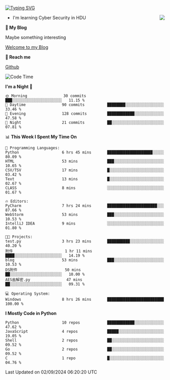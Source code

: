 [![Typing SVG](https://readme-typing-svg.herokuapp.com?font=Fira+Code&pause=1000&random=false&width=450&height=60&lines=Hello+%F0%9F%91%8B%F0%9F%8F%BB;I'm+JBNRZ)](https://git.io/typing-svg)

<a href="#">
  <img align="right" src="https://github-readme-stats.vercel.app/api?username=JBNRZ&show_icons=true&bg_color=15,f2f7fd,E0EAFC" />
</a>

- I'm learning Cyber Security in HDU

 **🌱 My Blog**

Maybe something interesting

[Welcome to my Blog](https://jbnrz.com.cn/)

 **💬 Reach me** 

[Github](https://github.com/JBNRZ)


<!--START_SECTION:waka-->
![Code Time](http://img.shields.io/badge/Code%20Time-653%20hrs%2048%20mins-blue)

**I'm a Night 🦉** 

```text
🌞 Morning                30 commits          ███░░░░░░░░░░░░░░░░░░░░░░   11.15 % 
🌆 Daytime                90 commits          ████████░░░░░░░░░░░░░░░░░   33.46 % 
🌃 Evening                128 commits         ████████████░░░░░░░░░░░░░   47.58 % 
🌙 Night                  21 commits          ██░░░░░░░░░░░░░░░░░░░░░░░   07.81 % 
```


📊 **This Week I Spent My Time On** 

```text
💬 Programming Languages: 
Python                   6 hrs 45 mins       ████████████████████░░░░░   80.09 % 
HTML                     53 mins             ███░░░░░░░░░░░░░░░░░░░░░░   10.65 % 
CSV/TSV                  17 mins             █░░░░░░░░░░░░░░░░░░░░░░░░   03.42 % 
Text                     13 mins             █░░░░░░░░░░░░░░░░░░░░░░░░   02.67 % 
CLASS                    8 mins              ░░░░░░░░░░░░░░░░░░░░░░░░░   01.67 % 

🔥 Editors: 
PyCharm                  7 hrs 24 mins       ██████████████████████░░░   87.66 % 
WebStorm                 53 mins             ███░░░░░░░░░░░░░░░░░░░░░░   10.53 % 
IntelliJ IDEA            9 mins              ░░░░░░░░░░░░░░░░░░░░░░░░░   01.80 % 

🐱‍💻 Projects: 
test.py                  3 hrs 23 mins       ██████████░░░░░░░░░░░░░░░   40.20 % 
附件                       1 hr 11 mins        ████░░░░░░░░░░░░░░░░░░░░░   14.19 % 
blog                     53 mins             ███░░░░░░░░░░░░░░░░░░░░░░   10.53 % 
DS附件                     50 mins             ██░░░░░░░░░░░░░░░░░░░░░░░   10.00 % 
AES盐解密.py                47 mins             ██░░░░░░░░░░░░░░░░░░░░░░░   09.31 % 

💻 Operating System: 
Windows                  8 hrs 26 mins       █████████████████████████   100.00 % 
```

**I Mostly Code in Python** 

```text
Python                   10 repos            ████████████░░░░░░░░░░░░░   47.62 % 
JavaScript               4 repos             █████░░░░░░░░░░░░░░░░░░░░   19.05 % 
Shell                    2 repos             ██░░░░░░░░░░░░░░░░░░░░░░░   09.52 % 
Go                       2 repos             ██░░░░░░░░░░░░░░░░░░░░░░░   09.52 % 
C                        1 repo              █░░░░░░░░░░░░░░░░░░░░░░░░   04.76 % 
```




 Last Updated on 02/09/2024 06:20:20 UTC
<!--END_SECTION:waka-->
